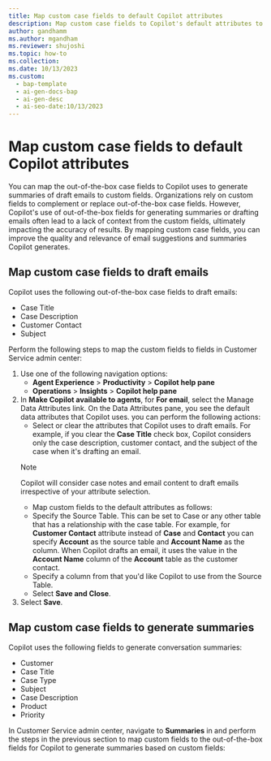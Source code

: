 ```yaml
---
title: Map custom case fields to default Copilot attributes
description: Map custom case fields to Copilot's default attributes to generate more accurate summaries and emails. 
author: gandhamm 
ms.author: mgandham 
ms.reviewer: shujoshi 
ms.topic: how-to 
ms.collection: 
ms.date: 10/13/2023
ms.custom:
  - bap-template
  - ai-gen-docs-bap
  - ai-gen-desc
  - ai-seo-date:10/13/2023
---
```


# Map custom case fields to default Copilot attributes

You can map the out-of-the-box case fields to Copilot uses to generate summaries of draft emails to custom fields. Organizations rely on custom fields to complement or replace out-of-the-box case fields. However, Copilot's use of out-of-the-box fields for generating summaries or drafting emails often lead to a lack of context from the custom fields, ultimately impacting the accuracy of results. By mapping custom case fields, you can improve the quality and relevance of email suggestions and summaries Copilot generates.

## Map custom case fields to draft emails

Copilot uses the following out-of-the-box case fields to draft emails:

- Case Title
- Case Description
- Customer Contact
- Subject

Perform the following steps to map the custom fields to fields in Customer Service admin center:

1. Use one of the following navigation options: 
    - **Agent Experience** > **Productivity** > **Copilot help pane**
    - **Operations** > **Insights** > **Copilot help pane**
2. In **Make Copilot available to agents**, for **For email**, select the Manage Data Attributes link. On the Data Attributes pane, you see the default data attributes that Copilot uses. you can perform the following actions:
   - Select or clear the attributes that Copilot uses to draft emails. For example, if you clear the **Case Title** check box, Copilot considers only the case description, customer contact, and the subject of the case when it's drafting an email.
    > [!NOTE]
    > Copilot will consider case notes and email content to draft emails irrespective of your attribute selection.
   - Map custom fields to the default attributes as follows: 
    - Specify the Source Table. This can be set to Case or any other table that has a relationship with the case table. For example, for **Customer Contact** attribute instead of **Case** and **Contact** you can specify **Account** as the source table and **Account Name** as the column. When Copilot drafts an email, it uses the value in the **Account Name** column of the **Account** table as the customer contact.
    - Specify a column from that you'd like Copilot to use from the Source Table.
   - Select **Save and Close**.
3. Select **Save**.

## Map custom case fields to generate summaries

Copilot uses the following fields to generate conversation summaries:

- Customer
- Case Title
- Case Type
- Subject
- Case Description
- Product
- Priority

In Customer Service admin center, navigate to **Summaries** in and perform the steps in the previous section to map custom fields to the out-of-the-box fields for Copilot to generate summaries based on custom fields: 


